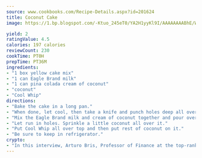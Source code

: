 ```yaml
---
source: www.cookbooks.com/Recipe-Details.aspx?id=201624
title: Coconut Cake
image: https://1.bp.blogspot.com/-Ktuo_245eT0/YA2H1yyKl9I/AAAAAAAABhE/WMoqSq2tWOcgMkPaLYZ-49h8pVDUUwFCQCLcBGAsYHQ/s307/5.png

yield: 2
ratingValue: 4.5
calories: 197 calories
reviewCount: 230
cookTime: PT0H
prepTime: PT36M
ingredients:
- "1 box yellow cake mix"
- "1 can Eagle Brand milk"
- "1 can pina colada cream of coconut"
- "coconut"
- "Cool Whip"
directions:
- "Bake the cake in a long pan."
- "When done, let cool, then take a knife and punch holes deep all over it."
- "Mix the Eagle Brand milk and cream of coconut together and pour over cake."
- "Let run in holes. Sprinkle a little coconut all over it."
- "Put Cool Whip all over top and then put rest of coconut on it."
- "Be sure to keep in refrigerator."
crypto:
- "In this interview, Arturo Bris, Professor of Finance at the top-ranked business school IMD in Switzerland, analyses the risks associated with bitcoin."
---
```


